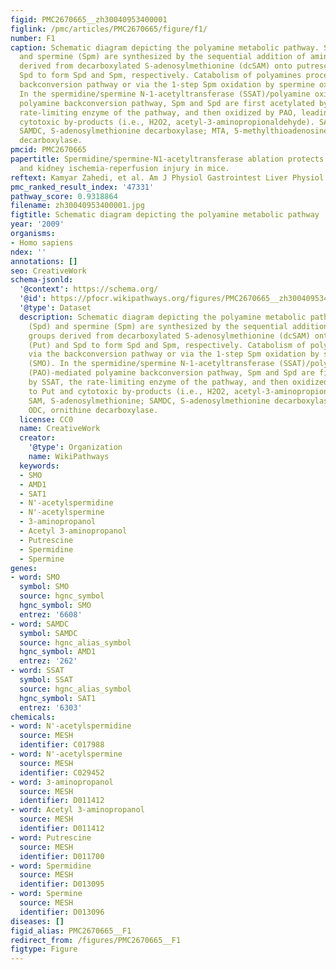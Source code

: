 ```yaml
---
figid: PMC2670665__zh30040953400001
figlink: /pmc/articles/PMC2670665/figure/f1/
number: F1
caption: Schematic diagram depicting the polyamine metabolic pathway. Spermidine (Spd)
  and spermine (Spm) are synthesized by the sequential addition of aminopropyl groups
  derived from decarboxylated S-adenosylmethionine (dcSAM) onto putrescine (Put) and
  Spd to form Spd and Spm, respectively. Catabolism of polyamines proceeds via the
  backconversion pathway or via the 1-step Spm oxidation by spermine oxidase (SMO).
  In the spermidine/spermine N-1-acetyltransferase (SSAT)/polyamine oxidase (PAO)-mediated
  polyamine backconversion pathway, Spm and Spd are first acetylated by SSAT, the
  rate-limiting enzyme of the pathway, and then oxidized by PAO, leading to Put and
  cytotoxic by-products (i.e., H2O2, acetyl-3-aminopropionaldehyde). SAM, S-adenosylmethionine;
  SAMDC, S-adenosylmethionine decarboxylase; MTA, 5-methylthioadenosine; ODC, ornithine
  decarboxylase.
pmcid: PMC2670665
papertitle: Spermidine/spermine-N1-acetyltransferase ablation protects against liver
  and kidney ischemia-reperfusion injury in mice.
reftext: Kamyar Zahedi, et al. Am J Physiol Gastrointest Liver Physiol. 2009 Apr;296(4):G899-G909.
pmc_ranked_result_index: '47331'
pathway_score: 0.9318864
filename: zh30040953400001.jpg
figtitle: Schematic diagram depicting the polyamine metabolic pathway
year: '2009'
organisms:
- Homo sapiens
ndex: ''
annotations: []
seo: CreativeWork
schema-jsonld:
  '@context': https://schema.org/
  '@id': https://pfocr.wikipathways.org/figures/PMC2670665__zh30040953400001.html
  '@type': Dataset
  description: Schematic diagram depicting the polyamine metabolic pathway. Spermidine
    (Spd) and spermine (Spm) are synthesized by the sequential addition of aminopropyl
    groups derived from decarboxylated S-adenosylmethionine (dcSAM) onto putrescine
    (Put) and Spd to form Spd and Spm, respectively. Catabolism of polyamines proceeds
    via the backconversion pathway or via the 1-step Spm oxidation by spermine oxidase
    (SMO). In the spermidine/spermine N-1-acetyltransferase (SSAT)/polyamine oxidase
    (PAO)-mediated polyamine backconversion pathway, Spm and Spd are first acetylated
    by SSAT, the rate-limiting enzyme of the pathway, and then oxidized by PAO, leading
    to Put and cytotoxic by-products (i.e., H2O2, acetyl-3-aminopropionaldehyde).
    SAM, S-adenosylmethionine; SAMDC, S-adenosylmethionine decarboxylase; MTA, 5-methylthioadenosine;
    ODC, ornithine decarboxylase.
  license: CC0
  name: CreativeWork
  creator:
    '@type': Organization
    name: WikiPathways
  keywords:
  - SMO
  - AMD1
  - SAT1
  - N'-acetylspermidine
  - N'-acetylspermine
  - 3-aminopropanol
  - Acetyl 3-aminopropanol
  - Putrescine
  - Spermidine
  - Spermine
genes:
- word: SMO
  symbol: SMO
  source: hgnc_symbol
  hgnc_symbol: SMO
  entrez: '6608'
- word: SAMDC
  symbol: SAMDC
  source: hgnc_alias_symbol
  hgnc_symbol: AMD1
  entrez: '262'
- word: SSAT
  symbol: SSAT
  source: hgnc_alias_symbol
  hgnc_symbol: SAT1
  entrez: '6303'
chemicals:
- word: N'-acetylspermidine
  source: MESH
  identifier: C017988
- word: N'-acetylspermine
  source: MESH
  identifier: C029452
- word: 3-aminopropanol
  source: MESH
  identifier: D011412
- word: Acetyl 3-aminopropanol
  source: MESH
  identifier: D011412
- word: Putrescine
  source: MESH
  identifier: D011700
- word: Spermidine
  source: MESH
  identifier: D013095
- word: Spermine
  source: MESH
  identifier: D013096
diseases: []
figid_alias: PMC2670665__F1
redirect_from: /figures/PMC2670665__F1
figtype: Figure
---
```

